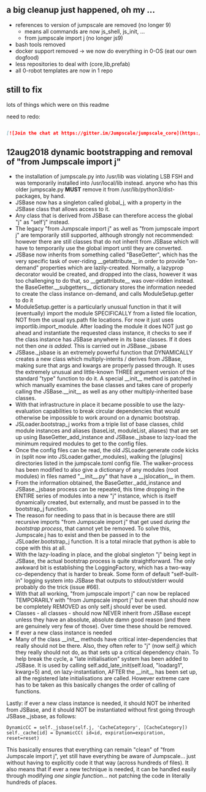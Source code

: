 
## a big cleanup just happened, oh my ...

- references to version of jumpscale are removed (no longer 9)
    - means all commands are now js_shell, js_init, ...
    - from jumpscale import j (no longer js9)
- bash tools removed
- docker support removed -> we now do everything in 0-OS (eat our own dogfood)
- less repositories to deal with (core,lib,prefab) 
- all 0-robot templates are now in 1 repo
  

## still to fix

lots of things which were on this readme

need to redo:
```markdown

[![Join the chat at https://gitter.im/Jumpscale/jumpscale_core](https://badges.gitter.im/Jumpscale/jumpscale_core.svg)](https://gitter.im/Jumpscale/jumpscale_core?utm_source=badge&utm_medium=badge&utm_campaign=pr-badge&utm_content=badge) ![travis](https://travis-ci.org/Jumpscale/core.svg?branch=master)


```

## 12aug2018 dynamic bootstrapping and removal of "from Jumpscale import j"

* the installation of jumpscale.py into /usr/lib was violating LSB FSH
  and was temporarily installed into /usr/local/lib instead.
  anyone who has this older jumpscale.py **MUST** remove it from
  /usr/lib/python3/dist-packages, by hand.
* JSBase now has a singleton called global_j, with a property in the
  JSBase class that allows access to it.
* Any class that is derived from JSBase can therefore access the global
  "j" as "self'j" instead.
* The legacy "from Jumpscale import j" as well as "from jumpscale import j"
  are temporarily still supported, although strongly not recommended:
  however there are still classes that do not inherit from JSBase which will
  have to temporarily use the global import until they are converted.
* JSBase now inherits from something called "BaseGetter", which has the
  very specific task of over-riding \_\_getattribute\_\_ in order to provide
  "on-demand" properties which are lazily-created.  Normally, a lazyprop
  decorator would be created, and dropped into the class, however it was
  too challenging to do that, so \_\_getattribute\_\_ was over-ridden instead.
  the BaseGetter.\_\_subgetters\_\_ dictionary stores the information needed
  to create the class instance on-demand, and calls ModuleSetup.getter
  to do it
* ModuleSetup.getter is a particularly unusual function in that it
  will (eventually) import the module SPECIFICALLY from a listed
  file location, NOT from the usual sys.path file locations.
  For now it just uses importlib.import_module.  After loading the
  module it does NOT just go ahead and instantiate the requested
  class instance, it checks to see if the class instance has
  JSBase anywhere in its base classes.  If it does not then
  *one is added*.  This is carried out in JSBase._jsbase
* JSBase._jsbase is an extremely powerful function that DYNAMICALLY
  creates a new class which multiply-interits / derives from JSBase,
  making sure that args and kwargs are properly passed through.
  It uses the extremely unusual and little-known THREE argument
  version of the standard "type" function to do it.  A special
  \_\_init\_\_ method is patched in which manually examines the
  base classes and takes care of properly calling the JSBase.\_\_init\_\_
  as well as any other multiply-inherited base classes.
* With that infrastructure in place it became possible to use the
  lazy-evaluation capabilities to break circular dependencies
  that would otherwise be impossible to work around on a dynamic
  bootstrap.
* JSLoader.bootstrap_j works from a triple list of base classes,
  child module instances and aliases (baseList, moduleList, aliases)
  that are set up using BaseGetter_add_instance and JSBase._jsbase
  to lazy-load the minimum required modules to get to the
  config files.
* Once the config files can be read, the old JSLoader.generate
  code kicks in (split now into JSLoader.gather_modules), walking
  the [plugins] directories listed in the jumpscale.toml config
  file.  The walker-process has been modified to also give a
  dictionary of any modules (root modules) in files named "\_\_init\_\_.py"
  that have a \_\_jslocation\_\_ in them.
* From the information obtained, the BaseGetter._add_instance
  and JSBase._jsbase process can be repeated, this time dropping
  in the ENTIRE series of modules into a new "j" instance,
  which is itself dynamically created, but externally, and
  must be passed in to the bootstrap_j function.
* The reason for needing to pass that in is because there are
  still recursive imports "from Jumpscale import j" that get
  used *during the bootstrap process*, that cannot yet be
  removed.  To solve this, Jumpscale.j has to exist and then
  be passed in to the JSLoader.bootstrap_j function.  It is
  a total miracle that python is able to cope with this at all.
* With the lazy-loading in place, and the global singleton
  "j" being kept in JSBase, the actual bootstrap process is
  quite straightforward.  The only awkward bit is establishing
  the LoggingFactory, which has a two-way co-dependency that
  is harder to break.  Some form of default "self-built-in"
  logging system into JSBase that outputs to stdout/stderr
  would probably do the trick (issue #66).
* With that all working, "from jumpscale import j" can now
  be replaced TEMPORARILY with "from Jumpscale import j"
  but even that should now be completely REMOVED as only
  self.j should ever be used.
* Classes - all classes - should now NEVER inherit from JSBase
  except unless they have an absolute, absolute damn good reason
  (and there are genuinely very few of those).  Over time these
  should be removed.
* If ever a new class instance is needed
* Many of the class \_\_init\_\_ methods have critical inter-dependencies
  that really should not be there.  Also, they often refer to "j"
  (now self.j) which they really should not do, as that sets up a
  critical dependency chain.  To help break the cycle,
  a "late initialisation" system has been added to JSBase.  It is
  used by calling self.add_late_init(self.load, "loadarg1", kwarg=5)
  and, on lazy-instantiation, AFTER the \_\_init\_\_ has been set up,
  all the registered late initialisations are called.
  However extreme care has to be taken as this basically changes
  the order of calling of functions.

Lastly: if ever a new class instance is needed, it should NOT
be inherited from JSBase, and it should NOT be instantiated
without first going through JSBase._jsbase, as follows:

    DynamicCC = self._jsbase(self.j, 'CacheCategory', [CacheCategory])
    self._cache[id] = DynamicCC( id=id, expiration=expiration, reset=reset)

This basically ensures that everything can remain "clean" of
"from Jumpscale import j", yet still have everything be aware of
Jumpscale... just without having to explicitly code it that way
(across hundreds of files).  It also means that if ever a new
technique is needed, it can be handled easily through modifying
*one single function*... not patching the code in literally hundreds
of places.


